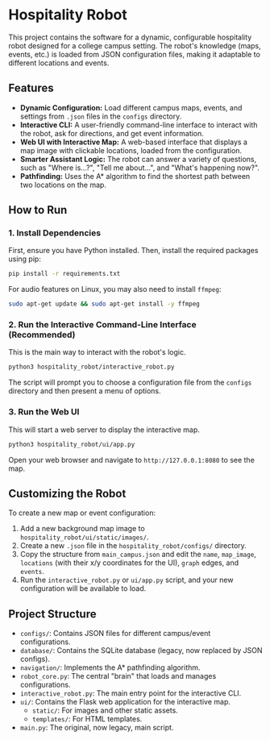 # Hospitality Robot

This project contains the software for a dynamic, configurable hospitality robot designed for a college campus setting. The robot's knowledge (maps, events, etc.) is loaded from JSON configuration files, making it adaptable to different locations and events.

## Features

- **Dynamic Configuration:** Load different campus maps, events, and settings from `.json` files in the `configs` directory.
- **Interactive CLI:** A user-friendly command-line interface to interact with the robot, ask for directions, and get event information.
- **Web UI with Interactive Map:** A web-based interface that displays a map image with clickable locations, loaded from the configuration.
- **Smarter Assistant Logic:** The robot can answer a variety of questions, such as "Where is...?", "Tell me about...", and "What's happening now?".
- **Pathfinding:** Uses the A* algorithm to find the shortest path between two locations on the map.

## How to Run

### 1. Install Dependencies
First, ensure you have Python installed. Then, install the required packages using pip:
```bash
pip install -r requirements.txt
```
For audio features on Linux, you may also need to install `ffmpeg`:
```bash
sudo apt-get update && sudo apt-get install -y ffmpeg
```

### 2. Run the Interactive Command-Line Interface (Recommended)
This is the main way to interact with the robot's logic.
```bash
python3 hospitality_robot/interactive_robot.py
```
The script will prompt you to choose a configuration file from the `configs` directory and then present a menu of options.

### 3. Run the Web UI
This will start a web server to display the interactive map.
```bash
python3 hospitality_robot/ui/app.py
```
Open your web browser and navigate to `http://127.0.0.1:8080` to see the map.

## Customizing the Robot

To create a new map or event configuration:
1.  Add a new background map image to `hospitality_robot/ui/static/images/`.
2.  Create a new `.json` file in the `hospitality_robot/configs/` directory.
3.  Copy the structure from `main_campus.json` and edit the `name`, `map_image`, `locations` (with their x/y coordinates for the UI), `graph` edges, and `events`.
4.  Run the `interactive_robot.py` or `ui/app.py` script, and your new configuration will be available to load.

## Project Structure

- `configs/`: Contains JSON files for different campus/event configurations.
- `database/`: Contains the SQLite database (legacy, now replaced by JSON configs).
- `navigation/`: Implements the A* pathfinding algorithm.
- `robot_core.py`: The central "brain" that loads and manages configurations.
- `interactive_robot.py`: The main entry point for the interactive CLI.
- `ui/`: Contains the Flask web application for the interactive map.
  - `static/`: For images and other static assets.
  - `templates/`: For HTML templates.
- `main.py`: The original, now legacy, main script.
